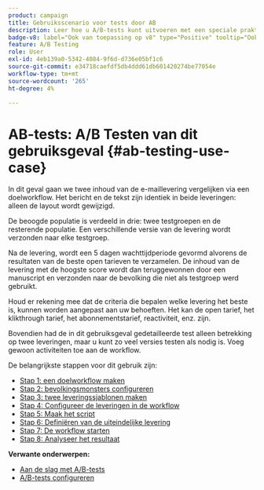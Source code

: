 ```yaml
---
product: campaign
title: Gebruiksscenario voor tests door AB
description: Leer hoe u A/B-tests kunt uitvoeren met een speciale praktijkcase
badge-v8: label="Ook van toepassing op v8" type="Positive" tooltip="Ook van toepassing op campagne v8"
feature: A/B Testing
role: User
exl-id: 4eb139a0-5342-4084-9f6d-d736e05bf1c6
source-git-commit: e34718caefdf5db4ddd61db601420274be77054e
workflow-type: tm+mt
source-wordcount: '265'
ht-degree: 4%

---
```


# AB-tests: A/B Testen van dit gebruiksgeval {#ab-testing-use-case}

In dit geval gaan we twee inhoud van de e-maillevering vergelijken via een doelworkflow. Het bericht en de tekst zijn identiek in beide leveringen: alleen de layout wordt gewijzigd.

De beoogde populatie is verdeeld in drie: twee testgroepen en de resterende populatie. Een verschillende versie van de levering wordt verzonden naar elke testgroep.

Na de levering, wordt een 5 dagen wachttijdperiode gevormd alvorens de resultaten van de beste open tarieven te verzamelen. De inhoud van de levering met de hoogste score wordt dan teruggewonnen door een manuscript en verzonden naar de bevolking die niet als testgroep werd gebruikt.

Houd er rekening mee dat de criteria die bepalen welke levering het beste is, kunnen worden aangepast aan uw behoeften. Het kan de open tarief, het klikthrough tarief, het abonnementstarief, reactiviteit, enz. zijn.

Bovendien had de in dit gebruiksgeval gedetailleerde test alleen betrekking op twee leveringen, maar u kunt zo veel versies testen als nodig is. Voeg gewoon activiteiten toe aan de workflow.

De belangrijkste stappen voor dit gebruik zijn:

* [Stap 1: een doelworkflow maken](a-b-testing-uc-targeting-workflow.md)
* [Stap 2: bevolkingsmonsters configureren](a-b-testing-uc-population-samples.md)
* [Stap 3: twee leveringssjablonen maken](a-b-testing-uc-delivery-templates.md)
* [Stap 4: Configureer de leveringen in de workflow](a-b-testing-uc-configuring-deliveries.md)
* [Stap 5: Maak het script](a-b-testing-uc-script.md)
* [Stap 6: Definiëren van de uiteindelijke levering](a-b-testing-uc-final-delivery.md)
* [Stap 7: De workflow starten](a-b-testing-uc-start-workflow.md)
* [Stap 8: Analyseer het resultaat](a-b-testing-uc-analyzing.md)

**Verwante onderwerpen:**

* [Aan de slag met A/B-tests](get-started-a-b-testing.md)
* [A/B-tests configureren](configuring-a-b-testing.md)
